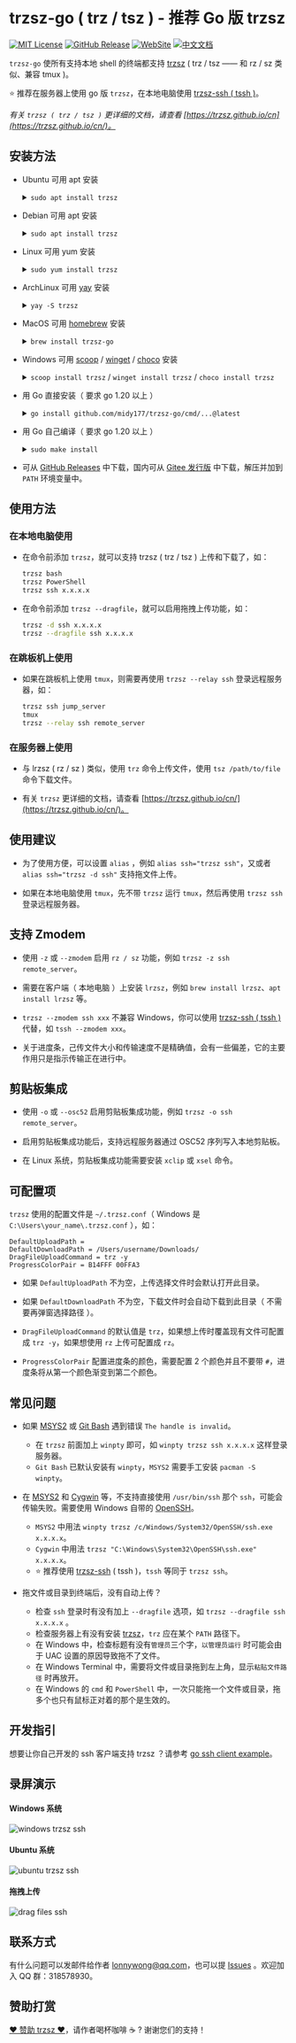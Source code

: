 # trzsz-go ( trz / tsz ) - 推荐 Go 版 trzsz

[![MIT License](https://img.shields.io/badge/license-MIT-green.svg?style=flat)](https://choosealicense.com/licenses/mit/)
[![GitHub Release](https://img.shields.io/github/v/release/trzsz/trzsz-go)](https://github.com/midy177/trzsz-go/releases)
[![WebSite](https://img.shields.io/badge/WebSite-https%3A%2F%2Ftrzsz.github.io%2Fgo-blue?style=flat)](https://trzsz.github.io/go)
[![中文文档](https://img.shields.io/badge/%E4%B8%AD%E6%96%87%E6%96%87%E6%A1%A3-https%3A%2F%2Ftrzsz.github.io%2Fcn%2Fgo-blue?style=flat)](https://trzsz.github.io/cn/go)

`trzsz-go` 使所有支持本地 shell 的终端都支持 [trzsz](https://trzsz.github.io/cn/) ( trz / tsz —— 和 rz / sz 类似、兼容 tmux )。

⭐ 推荐在服务器上使用 go 版 `trzsz`，在本地电脑使用 [trzsz-ssh ( tssh )](https://trzsz.github.io/cn/ssh)。

_有关 `trzsz ( trz / tsz )` 更详细的文档，请查看 [https://trzsz.github.io/cn](https://trzsz.github.io/cn/)。_

## 安装方法

- Ubuntu 可用 apt 安装

  <details><summary><code>sudo apt install trzsz</code></summary>

  ```sh
  sudo apt update && sudo apt install software-properties-common
  sudo add-apt-repository ppa:trzsz/ppa && sudo apt update

  sudo apt install trzsz
  ```

  </details>

- Debian 可用 apt 安装

  <details><summary><code>sudo apt install trzsz</code></summary>

  ```sh
  sudo apt install curl gpg
  curl -s 'https://keyserver.ubuntu.com/pks/lookup?op=get&search=0x7074ce75da7cc691c1ae1a7c7e51d1ad956055ca' \
      | gpg --dearmor -o /usr/share/keyrings/trzsz.gpg
  echo 'deb [signed-by=/usr/share/keyrings/trzsz.gpg] https://ppa.launchpadcontent.net/trzsz/ppa/ubuntu jammy main' \
      | sudo tee /etc/apt/sources.list.d/trzsz.list
  sudo apt update

  sudo apt install trzsz
  ```

  </details>

- Linux 可用 yum 安装

  <details><summary><code>sudo yum install trzsz</code></summary>

  - 国内推荐使用 [wlnmp](https://www.wlnmp.com/install) 源，安装 trzsz 只需要添加 wlnmp 源（ 配置 epel 源不是必须的 ）：

    ```sh
    curl -fsSL "https://sh.wlnmp.com/wlnmp.sh" | bash

    sudo yum install trzsz
    ```

  - 也可使用 [gemfury](https://gemfury.com/) 源（ 只要网络通，所有操作系统通用 ）

    ```sh
    echo '[trzsz]
    name=Trzsz Repo
    baseurl=https://yum.fury.io/trzsz/
    enabled=1
    gpgcheck=0' | sudo tee /etc/yum.repos.d/trzsz.repo

    sudo yum install trzsz
    ```

  </details>

- ArchLinux 可用 [yay](https://github.com/Jguer/yay) 安装

  <details><summary><code>yay -S trzsz</code></summary>

  ```sh
  yay -Syu
  yay -S trzsz
  ```

  </details>

- MacOS 可用 [homebrew](https://brew.sh/) 安装

  <details><summary><code>brew install trzsz-go</code></summary>

  ```sh
  brew update
  brew install trzsz-go
  ```

  </details>

- Windows 可用 [scoop](https://scoop.sh/) / [winget](https://learn.microsoft.com/zh-cn/windows/package-manager/winget/) / [choco](https://community.chocolatey.org/) 安装

  <details><summary><code>scoop install trzsz</code> / <code>winget install trzsz</code> / <code>choco install trzsz</code></summary>

  ```sh
  scoop install trzsz
  ```

  ```sh
  winget install trzsz
  ```

  ```sh
  choco install trzsz
  ```

  </details>

- 用 Go 直接安装（ 要求 go 1.20 以上 ）

  <details><summary><code>go install github.com/midy177/trzsz-go/cmd/...@latest</code></summary>

  ```sh
  go install github.com/midy177/trzsz-go/cmd/trz@latest
  go install github.com/midy177/trzsz-go/cmd/tsz@latest
  go install github.com/midy177/trzsz-go/cmd/trzsz@latest
  ```

  安装后，`trzsz` 程序一般位于 `~/go/bin/` 目录下（ Windows 一般在 `C:\Users\your_name\go\bin\` ）。

  </details>

- 用 Go 自己编译（ 要求 go 1.20 以上 ）

  <details><summary><code>sudo make install</code></summary>

  ```sh
  git clone --depth 1 https://github.com/midy177/trzsz-go.git
  cd trzsz-go
  make
  sudo make install
  ```

  </details>

- 可从 [GitHub Releases](https://github.com/midy177/trzsz-go/releases) 中下载，国内可从 [Gitee 发行版](https://gitee.com/trzsz/trzsz-go/releases) 中下载，解压并加到 `PATH` 环境变量中。

## 使用方法

### 在本地电脑使用

- 在命令前添加 `trzsz`，就可以支持 trzsz ( trz / tsz ) 上传和下载了，如：

  ```sh
  trzsz bash
  trzsz PowerShell
  trzsz ssh x.x.x.x
  ```

- 在命令前添加 `trzsz --dragfile`，就可以启用拖拽上传功能，如：

  ```sh
  trzsz -d ssh x.x.x.x
  trzsz --dragfile ssh x.x.x.x
  ```

### 在跳板机上使用

- 如果在跳板机上使用 `tmux`，则需要再使用 `trzsz --relay ssh` 登录远程服务器，如：

  ```sh
  trzsz ssh jump_server
  tmux
  trzsz --relay ssh remote_server
  ```

### 在服务器上使用

- 与 lrzsz ( rz / sz ) 类似，使用 `trz` 命令上传文件，使用 `tsz /path/to/file` 命令下载文件。

- 有关 `trzsz` 更详细的文档，请查看 [https://trzsz.github.io/cn/](https://trzsz.github.io/cn/)。

## 使用建议

- 为了使用方便，可以设置 `alias` ，例如 `alias ssh="trzsz ssh"`，又或者 `alias ssh="trzsz -d ssh"` 支持拖文件上传。

- 如果在本地电脑使用 `tmux`，先不带 `trzsz` 运行 `tmux`，然后再使用 `trzsz ssh` 登录远程服务器。

## 支持 Zmodem

- 使用 `-z` 或 `--zmodem` 启用 `rz / sz` 功能，例如 `trzsz -z ssh remote_server`。

- 需要在客户端（ 本地电脑 ）上安装 `lrzsz`，例如 `brew install lrzsz`、`apt install lrzsz` 等。

- `trzsz --zmodem ssh xxx` 不兼容 Windows，你可以使用 [trzsz-ssh ( tssh )](https://trzsz.github.io/cn/ssh) 代替，如 `tssh --zmodem xxx`。

- 关于进度条，己传文件大小和传输速度不是精确值，会有一些偏差，它的主要作用只是指示传输正在进行中。

## 剪贴板集成

- 使用 `-o` 或 `--osc52` 启用剪贴板集成功能，例如 `trzsz -o ssh remote_server`。

- 启用剪贴板集成功能后，支持远程服务器通过 OSC52 序列写入本地剪贴板。

- 在 Linux 系统，剪贴板集成功能需要安装 `xclip` 或 `xsel` 命令。

## 可配置项

`trzsz` 使用的配置文件是 `~/.trzsz.conf`（ Windows 是 `C:\Users\your_name\.trzsz.conf` ），如：

```
DefaultUploadPath =
DefaultDownloadPath = /Users/username/Downloads/
DragFileUploadCommand = trz -y
ProgressColorPair = B14FFF 00FFA3
```

- 如果 `DefaultUploadPath` 不为空，上传选择文件时会默认打开此目录。

- 如果 `DefaultDownloadPath` 不为空，下载文件时会自动下载到此目录（ 不需要再弹窗选择路径 ）。

- `DragFileUploadCommand` 的默认值是 `trz`，如果想上传时覆盖现有文件可配置成 `trz -y`，如果想使用 `rz` 上传可配置成 `rz`。

- `ProgressColorPair` 配置进度条的颜色，需要配置 2 个颜色并且不要带 `#`，进度条将从第一个颜色渐变到第二个颜色。

## 常见问题

- 如果 [MSYS2](https://www.msys2.org/) 或 [Git Bash](https://www.atlassian.com/git/tutorials/git-bash) 遇到错误 `The handle is invalid`。

  - 在 `trzsz` 前面加上 `winpty` 即可，如 `winpty trzsz ssh x.x.x.x` 这样登录服务器。
  - `Git Bash` 已默认安装有 `winpty`，`MSYS2` 需要手工安装 `pacman -S winpty`。

- 在 [MSYS2](https://www.msys2.org/) 和 [Cygwin](https://www.cygwin.com/) 等，不支持直接使用 `/usr/bin/ssh` 那个 `ssh`，可能会传输失败。需要使用 Windows 自带的 [OpenSSH](https://docs.microsoft.com/en-us/windows-server/administration/openssh/openssh_install_firstuse)。

  - `MSYS2` 中用法 `winpty trzsz /c/Windows/System32/OpenSSH/ssh.exe x.x.x.x`。
  - `Cygwin` 中用法 `trzsz "C:\Windows\System32\OpenSSH\ssh.exe" x.x.x.x`。
  - ⭐ 推荐使用 [trzsz-ssh](https://trzsz.github.io/cn/ssh) ( tssh )，`tssh` 等同于 `trzsz ssh`。

- 拖文件或目录到终端后，没有自动上传？

  - 检查 `ssh` 登录时有没有加上 `--dragfile` 选项，如 `trzsz --dragfile ssh x.x.x.x` 。
  - 检查服务器上有没有安装 [trzsz](https://trzsz.github.io/)，`trz` 应在某个 `PATH` 路径下。
  - 在 Windows 中，检查标题有没有`管理员`三个字，`以管理员运行` 时可能会由于 UAC 设置的原因导致拖不了文件。
  - 在 Windows Terminal 中，需要将文件或目录拖到左上角，显示`粘贴文件路径` 时再放开。
  - 在 Windows 的 `cmd` 和 `PowerShell` 中，一次只能拖一个文件或目录，拖多个也只有鼠标正对着的那个是生效的。

## 开发指引

想要让你自己开发的 ssh 客户端支持 trzsz ？请参考 [go ssh client example](https://github.com/midy177/trzsz-go/blob/main/examples/ssh_client.go)。

## 录屏演示

#### Windows 系统

![windows trzsz ssh](https://trzsz.github.io/images/cmd_trzsz.gif)

#### Ubuntu 系统

![ubuntu trzsz ssh](https://trzsz.github.io/images/ubuntu_trzsz.gif)

#### 拖拽上传

![drag files ssh](https://trzsz.github.io/images/drag_files.gif)

## 联系方式

有什么问题可以发邮件给作者 <lonnywong@qq.com>，也可以提 [Issues](https://github.com/midy177/trzsz-go/issues) 。欢迎加入 QQ 群：318578930。

## 赞助打赏

[❤️ 赞助 trzsz ❤️](https://github.com/trzsz)，请作者喝杯咖啡 ☕ ? 谢谢您们的支持！

